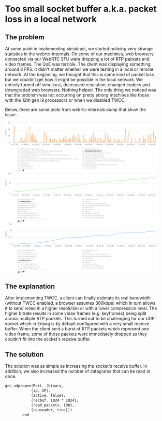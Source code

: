 # Too small socket buffer a.k.a. packet loss in a local network

## The problem

At some point in implementing simulcast, we started noticing very strange statistics in the webrtc-internals.
On some of our machines, web browsers connected via our WebRTC SFU were dropping a lot of RTP packets and video frames.
The QoE was terrible.
The client was displaying something around 3 FPS.
It didn't matter whether we were testing in a local or remote network.
At the beginning, we thought that this is some kind of packet loss but we couldn't get how it might be possible
in the local network.
We entirely turned off simulcast, decreased resolution, changed codecs and downgraded web browsers.
Nothing helped.
The only thing we noticed was that the problem was not occurring on pretty strong machines like those with the 12th gen i9 processors or when we disabled TWCC.

Below, there are some plots from webrtc-internals dump that show the issue:

![Frames Received](./frames_received.png)
![Freezes Count](./freezes_count.png)
![Packets Lost](./packets_lost.png)

## The explanation

After implementing TWCC, a client can finally estimate its real bandwidth (without TWCC enabled, a browser assumes 300kbps) 
which in turn allows it to send video in a higher resolution or with a lower compression level.
The higher bitrate results in some video frames (e.g. keyframes) being split across multiple RTP packets.
This turned out to be challenging for our UDP socket which in Erlang is by default configured with a very small receive buffer.
When the client sent a burst of RTP packets which represent one video frame, some of those packets were immediately dropped as
they couldn't fit into the socket's receive buffer.

## The solution

The solution was as simple as increasing the socket's receive buffer.
In addition, we also increased the number of datagrams that can be read at once.

```
gen_udp:open(Port, [binary, 
            {ip, IP}, 
            {active, false},
            {recbuf, 1024 * 1024},
            {read_packets, 100}, 
            {reuseaddr, true}])
        end
```        